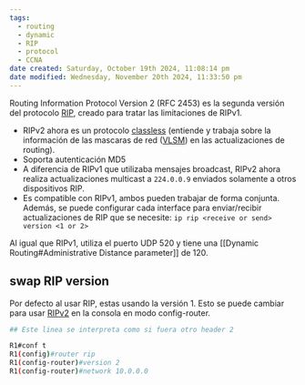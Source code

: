 ```yaml
---
tags:
  - routing
  - dynamic
  - RIP
  - protocol
  - CCNA
date created: Saturday, October 19th 2024, 11:08:14 pm
date modified: Wednesday, November 20th 2024, 11:33:50 pm
---
```


Routing Information Protocol Version 2 (RFC 2453) es la segunda versión del protocolo [RIP](RIP.md), creado para tratar las limitaciones de RIPv1.

- RIPv2 ahora es un protocolo [classless](classless.md) (entiende y trabaja sobre la información de las mascaras de red ([VLSM](VLSM.md)) en las actualizaciones de routing). 
- Soporta autenticación MD5
- A diferencia de RIPv1 que utilizaba mensajes broadcast, RIPv2 ahora realiza actualizaciones multicast a `224.0.0.9` enviados solamente a otros dispositivos RIP.
- Es compatible con RIPv1, ambos pueden trabajar de forma conjunta. Además, se puede configurar cada interface para enviar/recibir actualizaciones de RIP que se necesite: `ip rip <receive or send> version <1 or 2>`


Al igual que RIPv1, utiliza el puerto UDP 520 y tiene una  [[Dynamic Routing#Administrative Distance parameter]] de 120. 


## swap RIP version 
Por defecto al usar RIP, estas usando la versión 1. Esto se puede cambiar para usar [RIPv2]()  en la consola en modo config-router. 

``` bash
## Este linea se interpreta como si fuera otro header 2

R1#conf t
R1(config)#router rip
R1(config-router)#version 2
R1(config-router)#network 10.0.0.0
```


